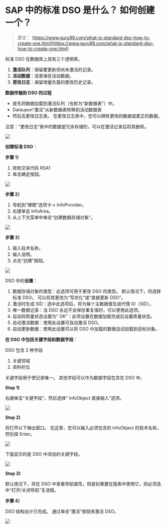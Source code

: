 # SAP 中的标准 DSO 是什么？ 如何创建一个？

> 原文： [https://www.guru99.com/what-is-standard-dso-how-to-create-one.html](https://www.guru99.com/what-is-standard-dso-how-to-create-one.html)

标准 DSO 在数据库上具有三个透明表。

1.  **激活队列**：保留要更新但尚未激活的记录。
2.  **活动数据**：该表保存活动数据。
3.  **更改日志**：保留增量负载的更改历史记录。

**数据传输到 DSO 的过程**

*   首先将数据加载到激活队列（也称为“新数据表”）中。
*   Dataupon“激活”从新数据表转移到活动数据表
*   然后去更改日志表。 在更改日志表中，您可以拥有更改的数据或更正的数据。

注意：“更改日志”表中的数据是冗余存储的，可以在激活记录后将其删除。

![](img/2ec2d27fcd0de513d14897ff0f4b06a7.png)

**创建标准 DSO**：

**步骤 1）**

1.  转到交易代码 RSA1
2.  单击确定按钮。

![](img/a0ada4428cdb8cf45937203ec22ab5f8.png)

**步骤 2）**

1.  导航到“建模”选项卡-> InfoProvider。
2.  右键单击 InfoArea。
3.  从上下文菜单中单击“创建数据存储对象”。

![](img/e7d621a12fbbe09506b77a2cedfad68a.png)

**步骤 3）**

1.  输入技术名称。
2.  输入说明。
3.  点击“创建”按钮。

![](img/252e7fe13d8e48fc99def34998ff3356.png)

DSO 中的**设置**：

1.  数据存储对象的类型：此选项可用于更改 DSO 的类型。 默认情况下，将选择标准 DSO。 可以将其更改为“写优化”或“直接更新 DSO”。
2.  激活时生成 SID：选中此选项后，将为每个主数据值生成代理 ID（SID）。
3.  唯一数据记录：当 DSO 永远不会保存重复值时，可以使用此选项。
4.  自动将质量状态设置为“ OK”：此项设置在数据加载完成后设置质量状态。
5.  自动激活数据：使用此设置可自动激活 DSO。
6.  自动更新数据：使用此设置可以将 DSO 中加载的数据自动加载到目标对象。

**在 DSO 中包括关键字段和数据字段**：

DSO 包含 2 种字段

1.  关键领域
2.  资料栏位

关键字段用于使记录唯一。 其他字段可以作为数据字段包含在 DSO 中，

**Step 1)**

右键单击“关键字段”，然后选择“ InfoObject 直接输入”选项。

![](img/cb1274c0b861d0bfec159ffa5b06dbd4.png)

**Step 2)**

将打开以下弹出窗口。 在这里，您可以输入必须包含的 InfoObject 的技术名称，然后按 Enter。

![](img/b1cefc9a30290b61d5009379940c05be.png)

下面显示的是 DSO 中添加的关键字段。

![](img/707c3c145789b80897729c4bfabbf51e.png)

**Step 3)**

默认情况下，将在 DSO 中查看导航属性，但是如果要在报表中使用它，则必须选中“打开/关闭导航”复选框。

**步骤 4）**

DSO 结构设计已完成。 通过单击“激活”按钮来激活 DSO。

![](img/5b8d86d23e021330f3409458d6f914ec.png)